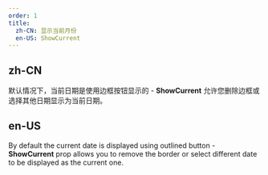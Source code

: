 ```yaml
---
order: 1
title:
  zh-CN: 显示当前月份
  en-US: ShowCurrent
---
```


## zh-CN

默认情况下，当前日期是使用边框按钮显示的 - **ShowCurrent** 允许您删除边框或选择其他日期显示为当前日期。

## en-US

By default the current date is displayed using outlined button - **ShowCurrent** prop allows you to remove the border or select different date to be displayed as the current one.
